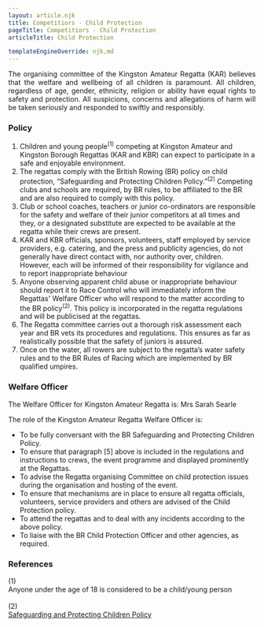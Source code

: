 ```yaml
---
layout: article.njk
title: Competitiors - Child Protection
pageTitle: Competitiors - Child Protection
articleTitle: Child Protection

templateEngineOverride: njk,md
---
```

 
<p align=justify>The organising committee of the Kingston Amateur Regatta (KAR) believes that the welfare and wellbeing of all children is paramount. All children, regardless of age, gender, ethnicity, religion or ability have equal rights to safety and protection. All suspicions, concerns and allegations of harm will be taken seriously and responded to swiftly and responsibly.</p>
          <h3>Policy</h3>
          <ol>
            <li> Children and young people<sup>(1)</sup> competing at Kingston Amateur
              and Kingston Borough Regattas (KAR and KBR) can expect to participate in a safe and enjoyable environment.</li>
            <li>The regattas
              comply with the British Rowing (BR)
              policy on child protection, &ldquo;Safeguarding and Protecting 
			Children Policy.&rdquo;<sup>(2)</sup>
              Competing clubs and schools are required, by BR
              rules, to be affiliated to the BR and are also required
              to comply with this policy.</li>
            <li>Club
              or school coaches, teachers or junior co-ordinators
              are responsible for the safety and welfare of their
              junior competitors at all times and they, or a designated
              substitute are expected to be available at the regatta
              while their crews are present.</li>
            <li>KAR and KBR officials, sponsors, volunteers,
              staff employed by service providers, e.g. catering,
              and the press and publicity agencies, do not generally
              have direct contact with, nor authority over, children.&nbsp; However,
              each will be informed of their responsibility for
              vigilance and to report inappropriate behaviour</li>
            <li>Anyone
              observing apparent child abuse or inappropriate behaviour
              should report it to Race Control who will immediately
              inform the Regattas' Welfare Officer who will respond
              to the matter according to the BR policy<sup>(2)</sup>. This policy is incorporated in the
              regatta regulations and will be publicised at the
              regattas.</li>
            <li>The Regatta committee carries out a thorough risk assessment 
			each year and BR vets its procedures and regulations.
              This ensures as far as realistically possible that
              the safety of juniors is assured.</li>
            <li>Once
              on the water, all rowers are subject to the regatta&rsquo;s
              water safety rules and to the BR Rules of Racing
              which are implemented by BR qualified umpires.</li>
          </ol>
          <h3>Welfare Officer </h3>
          <p align="justify">The Welfare Officer for Kingston Amateur Regatta is: 
			Mrs Sarah Searle</p>
          <p align="justify">The role of the Kingston
            Amateur Regatta Welfare Officer is:</p>
          <ul>
            <li>To be fully conversant with the BR Safeguarding and Protecting 
			Children Policy.</li>
            <li>To ensure that paragraph [5] above is included
              in the regulations and instructions to crews, the
              event programme and displayed prominently at the
              Regattas.</li>
            <li>To advise the Regatta organising Committee on child
              protection issues during the organisation and hosting
              of the event.</li>
            <li>To ensure that mechanisms are in place to ensure
              all regatta officials, volunteers, service providers
              and others are advised of the Child Protection policy.</li>
            <li>To attend the regattas and to deal with any incidents
              according to the above policy. </li>
            <li>To liaise with the BR Child Protection Officer
              and other agencies, as required.</li>
          </ul>
          
   <h3>References</h3>
        <div class="left" style="width:20px">(1)</div>
        <div class="right" style="text-align:justify;width:630px">Anyone under the age of 18 is considered to be a child/young person</div>
        <div class="clear">&nbsp;</div>       
			  <div class="left" style="width:20px">(2)</div>
<!--
			  <div class="right" style="text-align:justify;width:630px"><a href="https://www.britishrowing.org/sites/default/files/pages/22685/SPCG%20Policy%20Feb%202013.pdf"</a>Safeguarding and Protecting Children Policy<br></div>
-->
<div class="right" style="text-align:justify;width:630px"><a href="https://www.britishrowing.org/wp-content/uploads/2020/03/Safeguarding-Protecting-Children-Policy-March-2020.pdf" target="new">Safeguarding and Protecting Children Policy</a></div>